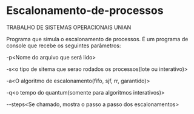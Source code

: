 # Escalonamento-de-processos
TRABALHO DE SISTEMAS OPERACIONAIS
UNIAN

Programa que simula o escalonamento de processos.
É um programa de console que recebe os seguintes parâmetros:

-p<Nome do arquivo que será lido> 

-s<o tipo de sitema que serao rodados os processos(lote ou interativo)> 

-a<O algoritmo de escalonamento(fifo, sjf, rr, garantido)> 

-q<o tempo do quantum(somente para algoritmos interativos)> 

--steps<Se chamado, mostra o passo a passo dos escalonamentos>

